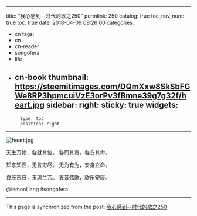 
---
title: "我心感到--时代的歌之250"
permlink: 250
catalog: true
toc_nav_num: true
toc: true
date: 2018-04-09 09:26:00
categories:
- cn
tags:
- cn
- cn-reader
- songofera
- life
- cn-book
thumbnail: https://steemitimages.com/DQmXxw8SkSbFGWe8RP3hpmcuiVzE3orPv3fBmne39g7g32f/heart.jpg
sidebar:
    right:
        sticky: true
widgets:
    -
        type: toc
        position: right
---


![heart.jpg](https://steemitimages.com/DQmXxw8SkSbFGWe8RP3hpmcuiVzE3orPv3fBmne39g7g32f/heart.jpg)



天生万物，各就其位，
各司其责，各安其命。

知东知西，无言穷尽。
无为有为，安身立命。

良辰吉日，玉琼兰芳。
五音弦歌，欣乐安康。


@lemooljiang #songofera

- - -

This page is synchronized from the post: [我心感到--时代的歌之250](https://steemit.com/@lemooljiang/250)
